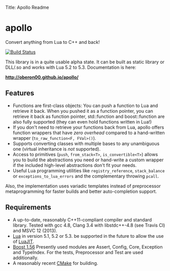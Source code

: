 Title: Apollo Readme  

# apollo
Convert anything from Lua to C++ and back!

[![Build Status](https://travis-ci.org/Oberon00/apollo.svg?branch=master)](https://travis-ci.org/Oberon00/apollo)

This library is in a quite usable alpha state. It can be built as static library
or DLL/.so and works with Lua 5.2 to 5.3. Documentation is here:

**http://oberon00.github.io/apollo/**


## Features

* Functions are first-class objects: You can push a function to Lua and retrieve
  it back. When you pushed it as a function pointer, you can retrieve it back as
  function pointer, std::function and boost::function are also fully supported
  (they can even hold functions written in Lua!)
* If you don't need to retrieve your functions back from Lua, apollo offers
  function wrappers that have *zero overhead* compared to a hand-written
  wrapper (`to_raw_function<F, FVal>()`).
* Supports converting classes with multiple bases to any unambiguous one
  (virtual inheritance is *not* supported).
* Access to primitives (`push`, `from_stack<T>`, `is_convertible<T>`) allows you
  to build the abstractions you need or hand-write a custom wrapper if the
  included high-level abstractions don't fit your needs.
* Useful Lua programming utilities like `registry_reference`, `stack_balance` or
  `exceptions_to_lua_errors` and the complementary throwing `pcall`.

Also, the implementation uses variadic templates instead of preprocessor
metaprogramming for faster builds and better auto-completion support.


## Requirements

* A up-to-date, reasonably C++11-compliant compiler and standard library. Tested
  with gcc 4.8, Clang 3.4 with libstdc++-4.8 (see Travis CI) and MSVC 12 (2013).
* [Lua](http://lua.org) in version 5.1, 5.2 or 5.3.
  be supported in the future to allow the use of [LuaJIT](http://luajit.org/).
* [Boost 1.56](http://boost.org) Presently used modules are Assert, Config,
  Core, Exception and TypeIndex. For the tests, Preprocessor and Test are used
  additionally.
* A reasonably recent [CMake](http://cmake.org) for building.
